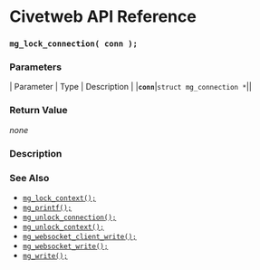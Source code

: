 # Civetweb API Reference

### `mg_lock_connection( conn );`

### Parameters

| Parameter | Type | Description |
|**`conn`**|`struct mg_connection *`||

### Return Value

*none*

### Description

### See Also

* [`mg_lock_context();`](mg_lock_context.md)
* [`mg_printf();`](mg_printf.md)
* [`mg_unlock_connection();`](mg_unlock_connection.md)
* [`mg_unlock_context();`](mg_unlock_context.md)
* [`mg_websocket_client_write();`](mg_websocket_client_write.md)
* [`mg_websocket_write();`](mg_websocket_write.md)
* [`mg_write();`](mg_write.md)
